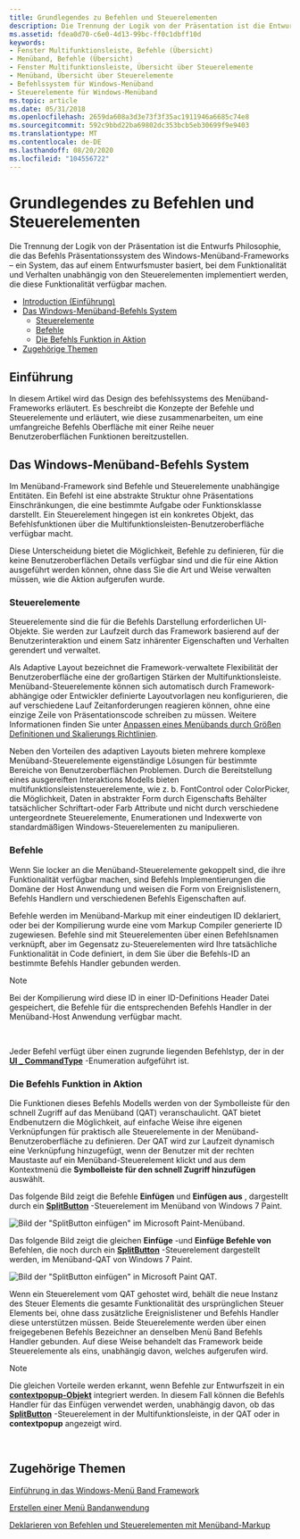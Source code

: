```yaml
---
title: Grundlegendes zu Befehlen und Steuerelementen
description: Die Trennung der Logik von der Präsentation ist die Entwurfs Philosophie, die das Befehls Präsentationssystem von Windows Ribbon Framework \ 8212 inspiriert; ein System, das auf einem Entwurfsmuster basiert, in dem Funktionalität und Verhalten unabhängig von den Steuerelementen implementiert werden, die diese Funktionalität verfügbar machen.
ms.assetid: fdea0d70-c6e0-4d13-99bc-ff0c1dbff10d
keywords:
- Fenster Multifunktionsleiste, Befehle (Übersicht)
- Menüband, Befehle (Übersicht)
- Fenster Multifunktionsleiste, Übersicht über Steuerelemente
- Menüband, Übersicht über Steuerelemente
- Befehlssystem für Windows-Menüband
- Steuerelemente für Windows-Menüband
ms.topic: article
ms.date: 05/31/2018
ms.openlocfilehash: 2659da608a3d3e73f3f35ac1911946a6685c74e8
ms.sourcegitcommit: 592c9bbd22ba69802dc353bcb5eb30699f9e9403
ms.translationtype: MT
ms.contentlocale: de-DE
ms.lasthandoff: 08/20/2020
ms.locfileid: "104556722"
---
```

# <a name="understanding-commands-and-controls"></a>Grundlegendes zu Befehlen und Steuerelementen

Die Trennung der Logik von der Präsentation ist die Entwurfs Philosophie, die das Befehls Präsentationssystem des Windows-Menüband-Frameworks – ein System, das auf einem Entwurfsmuster basiert, bei dem Funktionalität und Verhalten unabhängig von den Steuerelementen implementiert werden, die diese Funktionalität verfügbar machen.

-   [Introduction (Einführung)](#introduction)
-   [Das Windows-Menüband-Befehls System](#the-windows-ribbon-command-system)
    -   [Steuerelemente](#understanding-commands-and-controls)
    -   [Befehle](#understanding-commands-and-controls)
    -   [Die Befehls Funktion in Aktion](#the-command-experience-in-action)
-   [Zugehörige Themen](#related-topics)

## <a name="introduction"></a>Einführung

In diesem Artikel wird das Design des befehlssystems des Menüband-Frameworks erläutert. Es beschreibt die Konzepte der Befehle und Steuerelemente und erläutert, wie diese zusammenarbeiten, um eine umfangreiche Befehls Oberfläche mit einer Reihe neuer Benutzeroberflächen Funktionen bereitzustellen.

## <a name="the-windows-ribbon-command-system"></a>Das Windows-Menüband-Befehls System

Im Menüband-Framework sind Befehle und Steuerelemente unabhängige Entitäten. Ein Befehl ist eine abstrakte Struktur ohne Präsentations Einschränkungen, die eine bestimmte Aufgabe oder Funktionsklasse darstellt. Ein Steuerelement hingegen ist ein konkretes Objekt, das Befehlsfunktionen über die Multifunktionsleisten-Benutzeroberfläche verfügbar macht.

Diese Unterscheidung bietet die Möglichkeit, Befehle zu definieren, für die keine Benutzeroberflächen Details verfügbar sind und die für eine Aktion ausgeführt werden können, ohne dass Sie die Art und Weise verwalten müssen, wie die Aktion aufgerufen wurde.

### <a name="controls"></a>Steuerelemente

Steuerelemente sind die für die Befehls Darstellung erforderlichen UI-Objekte. Sie werden zur Laufzeit durch das Framework basierend auf der Benutzerinteraktion und einem Satz inhärenter Eigenschaften und Verhalten gerendert und verwaltet.

Als Adaptive Layout bezeichnet die Framework-verwaltete Flexibilität der Benutzeroberfläche eine der großartigen Stärken der Multifunktionsleiste. Menüband-Steuerelemente können sich automatisch durch Framework-abhängige oder Entwickler definierte Layoutvorlagen neu konfigurieren, die auf verschiedene Lauf Zeitanforderungen reagieren können, ohne eine einzige Zeile von Präsentationscode schreiben zu müssen. Weitere Informationen finden Sie unter [Anpassen eines Menübands durch Größen Definitionen und Skalierungs Richtlinien](windowsribbon-templates.md).

Neben den Vorteilen des adaptiven Layouts bieten mehrere komplexe Menüband-Steuerelemente eigenständige Lösungen für bestimmte Bereiche von Benutzeroberflächen Problemen. Durch die Bereitstellung eines ausgereiften Interaktions Modells bieten multifunktionsleistensteuerelemente, wie z. b. FontControl oder ColorPicker, die Möglichkeit, Daten in abstrakter Form durch Eigenschafts Behälter tatsächlicher Schriftart-oder Farb Attribute und nicht durch verschiedene untergeordnete Steuerelemente, Enumerationen und Indexwerte von standardmäßigen Windows-Steuerelementen zu manipulieren.

### <a name="commands"></a>Befehle

Wenn Sie locker an die Menüband-Steuerelemente gekoppelt sind, die ihre Funktionalität verfügbar machen, sind Befehls Implementierungen die Domäne der Host Anwendung und weisen die Form von Ereignislistenern, Befehls Handlern und verschiedenen Befehls Eigenschaften auf.

Befehle werden im Menüband-Markup mit einer eindeutigen ID deklariert, oder bei der Kompilierung wurde eine vom Markup Compiler generierte ID zugewiesen. Befehle sind mit Steuerelementen über einen Befehlsnamen verknüpft, aber im Gegensatz zu-Steuerelementen wird Ihre tatsächliche Funktionalität in Code definiert, in dem Sie über die Befehls-ID an bestimmte Befehls Handler gebunden werden.

> [!Note]  
> Bei der Kompilierung wird diese ID in einer ID-Definitions Header Datei gespeichert, die Befehle für die entsprechenden Befehls Handler in der Menüband-Host Anwendung verfügbar macht.

 

Jeder Befehl verfügt über einen zugrunde liegenden Befehlstyp, der in der [**UI \_ CommandType**](/windows/desktop/api/uiribbon/ne-uiribbon-ui_commandtype) -Enumeration aufgeführt ist.

### <a name="the-command-experience-in-action"></a>Die Befehls Funktion in Aktion

Die Funktionen dieses Befehls Modells werden von der Symbolleiste für den schnell Zugriff auf das Menüband (QAT) veranschaulicht. QAT bietet Endbenutzern die Möglichkeit, auf einfache Weise ihre eigenen Verknüpfungen für praktisch alle Steuerelemente in der Menüband-Benutzeroberfläche zu definieren. Der QAT wird zur Laufzeit dynamisch eine Verknüpfung hinzugefügt, wenn der Benutzer mit der rechten Maustaste auf ein Menüband-Steuerelement klickt und aus dem Kontextmenü die **Symbolleiste für den schnell Zugriff hinzufügen** auswählt.

Das folgende Bild zeigt die Befehle **Einfügen** und **Einfügen aus** , dargestellt durch ein [**SplitButton**](windowsribbon-element-splitbutton.md) -Steuerelement im Menüband von Windows 7 Paint.

![Bild der "SplitButton einfügen" im Microsoft Paint-Menüband.](images/overviews/paint-paste-splitbutton-ribbon.png)

Das folgende Bild zeigt die gleichen **Einfüge** -und **Einfüge Befehle von** Befehlen, die noch durch ein [**SplitButton**](windowsribbon-element-splitbutton.md) -Steuerelement dargestellt werden, im Menüband-QAT von Windows 7 Paint.

![Bild der "SplitButton einfügen" in Microsoft Paint QAT.](images/overviews/paint-paste-splitbutton-qat.png)

Wenn ein Steuerelement vom QAT gehostet wird, behält die neue Instanz des Steuer Elements die gesamte Funktionalität des ursprünglichen Steuer Elements bei, ohne dass zusätzliche Ereignislistener und Befehls Handler diese unterstützen müssen. Beide Steuerelemente werden über einen freigegebenen Befehls Bezeichner an denselben Menü Band Befehls Handler gebunden. Auf diese Weise behandelt das Framework beide Steuerelemente als eins, unabhängig davon, welches aufgerufen wird.

> [!Note]  
> Die gleichen Vorteile werden erkannt, wenn Befehle zur Entwurfszeit in ein [**contextpopup-Objekt**](windowsribbon-element-contextpopup.md) integriert werden. In diesem Fall können die Befehls Handler für das Einfügen verwendet werden, unabhängig davon, ob das [**SplitButton**](windowsribbon-element-splitbutton.md) -Steuerelement in der Multifunktionsleiste, in der QAT oder in **contextpopup** angezeigt wird.

 

## <a name="related-topics"></a>Zugehörige Themen

<dl> <dt>

[Einführung in das Windows-Menü Band Framework](windowsribbon-introduction.md)
</dt> <dt>

[Erstellen einer Menü Bandanwendung](windowsribbon-stepbystep.md)
</dt> <dt>

[Deklarieren von Befehlen und Steuerelementen mit Menüband-Markup](windowsribbon-schema.md)
</dt> </dl>

 

 